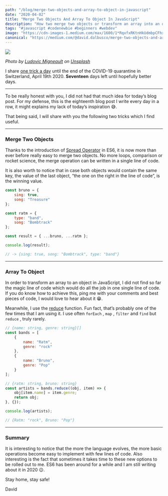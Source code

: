 ```yaml
---
path: "/blog/merge-two-objects-and-array-to-object-in-javascript"
date: "2020-04-02"
title: "Merge Two Objects And Array To Object In JavaScript"
description: "How two merge two objects or transform an array into an object in JavaScript"
tags: "#javascript #codenewbie #beginners #webdev"
image: "https://cdn-images-1.medium.com/max/1600/1*RqxfxRKtnHkUdmbpCFhxSA.png"
canonical: "https://medium.com/@david.dalbusco/merge-two-objects-and-array-to-object-in-javascript-79580583727a"
---
```


![](https://cdn-images-1.medium.com/max/1600/1*RqxfxRKtnHkUdmbpCFhxSA.png)

_Photo by [Ludovic Migneault](https://unsplash.com/@dargonesti?utm_source=unsplash&utm_medium=referral&utm_content=creditCopyText) on [Unsplash](https://unsplash.com/s/photos/free?utm_source=unsplash&utm_medium=referral&utm_content=creditCopyText)_

I share [one trick a day](https://daviddalbusco.com/blog/how-to-call-the-service-worker-from-the-web-app-context) until the end of the COVID-19 quarantine in Switzerland, April 19th 2020. **Seventeen** days left until hopefully better days.

---

To be really honest with you, I did not had that much idea for today’s blog post. For my defense, this is the eighteenth blog post I write every day in a row, it might explains my lack of today’s inspiration 😅.

That being said, I will share with you the following two tricks which I find useful.

---

### Merge Two Objects

Thanks to the introduction of [Spread Operator](https://developer.mozilla.org/en-US/docs/Web/JavaScript/Reference/Operators/Spread_syntax) in ES6, it is now more than ever before really easy to merge two objects. No more loops, comparison or rocket science, the merge operation can be written in a single line of code.

It is also worth to notice that in case both objects would contain the same key, the value of the last object, “the one on the right in the line of code”, is the winning value.

```javascript
const bruno = {
	sing: true,
	song: "Treasure"
};

const ratm = {
	type: "band",
	song: "Bombtrack"
};

const result = { ...bruno, ...ratm };

console.log(result);

// -> {sing: true, song: "Bombtrack", type: "band"}
```

---

### Array To Object

In order to transform an array to an object in JavaScript, I did not find so far the magic line of code which would do all the job in one single line of code. If you do know how to achieve this, ping me with your comments and best pieces of code, I would love to hear about it 😁.

Meanwhile, I use the [reduce](https://developer.mozilla.org/en-US/docs/Web/JavaScript/Reference/Global_Objects/Array/Reduce) function. Fun fact, that’s probably one of the few times that I am using it. I use often `forEach` , `map` , `filter` and `find` but `reduce` , truly rarely.

```javascript
// {name: string, genre: string}[]
const bands = [
	{
		name: "Ratm",
		genre: "rock"
	},
	{
		name: "Bruno",
		genre: "Pop"
	}
];

// {ratm: string, bruno: string}
const artists = bands.reduce((obj, item) => {
	obj[item.name] = item.genre;
	return obj;
}, {});

console.log(artists);

// {Ratm: "rock", Bruno: "Pop"}
```

---

### Summary

It is interesting to notice that the more the language evolves, the more basic operations become easy to implement with few lines of code. Also interesting is the fact that sometimes it takes time to these new options to be rolled out to me. ES6 has been around for a while and I am still writing about it in 2020 😉.

Stay home, stay safe!

David
